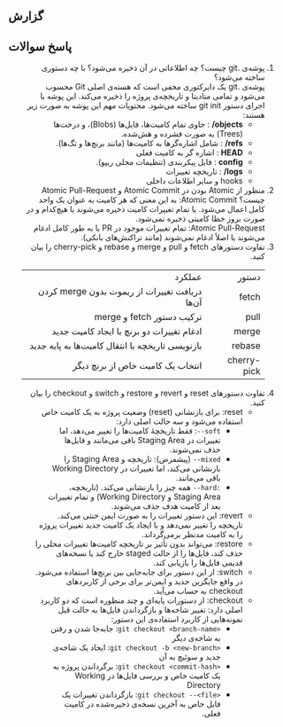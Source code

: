 ## گزارش

  
  

## پاسخ سوالات

<div dir="rtl">

<ol>
<li>
 پوشه‌ی .git چیست؟ چه اطلاعاتی در آن ذخیره می‌شود؟ با چه دستوری ساخته می‌شود؟
<br>
پوشه‌ی .git یک دایرکتوری مخفی است که هسته‌ی اصلی Git محسوب می‌شود و تمامی متادیتا و تاریخچه‌ی پروژه را ذخیره می‌کند. این پوشه با اجرای دستور git init ساخته می‌شود.
محتویات مهم این پوشه به صورت زیر هستند: <br>
<ul>
<li> <b>objects/</b> :
    حاوی تمام کامیت‌ها، فایل‌ها (Blobs)، و درخت‌ها (Trees) به صورت فشرده و هش‌شده.
<li> <b>refs/</b> : شامل اشاره‌گرها به کامیت‌ها (مانند برنچ‌ها و تگ‌ها).
<li> <b>HEAD</b> : اشاره گر به کامیت فعلی
<li> <b>config</b> : فایل پیکربندی (تنظیمات محلی ریپو).
<li> <b>logs/</b> : تاریخچه تغییرات 
<li> hooks و سایر اطلاعات داخلی
</ul>
</li>

<li>
  منظور از Atomic بودن در Atomic Commit و Atomic Pull-Request چیست؟
  Atomic Commit: به این معنی که هر کامیت به عنوان یک واحد کامل اعمال می‌شود. یا تمام تغییرات کامیت ذخیره می‌شوند یا هیچ‌کدام و در صورت بروز خطا کامیتی ذخیره نمی‌شود. <br>
  Atomic Pull-Request: تمام تغییرات موجود در PR یا به طور کامل ادغام می‌شوند یا اصلاً ادغام نمی‌شوند 
  (مانند تراکنش‌های بانکی).
</li>

<li>
تفاوت دستورهای fetch و pull و merge و rebase و cherry-pick را بیان کنید.
<table>
<tr> <td> دستور </td> <td> عملکرد </td> </tr>
<tr> <td> fetch </td>
<td> دریافت تغییرات از ریموت بدون merge کردن آن‌ها </td> </tr>
<tr> <td> pull </td>
<td> ترکیب دستور fetch و merge </td> </tr>
<tr> <td> merge </td>
<td> ادغام تغییرات دو برنچ با ایجاد کامیت جدید </td> </tr>
<tr> <td> rebase </td>
<td> بازنویسی تاریخچه با انتقال کامیت‌ها به پایه جدید </td> </tr>
<tr> <td> cherry-pick </td>
<td>انتخاب یک کامیت خاص از برنچ دیگر</td> </tr>
</table>
</li>

<li>
تفاوت دستورهای reset و revert و restore و switch و checkout را بیان کنید.
    <ul>
    <li>reset: 
    برای بازنشانی (reset) وضعیت پروژه به یک کامیت خاص استفاده می‌شود و سه حالت اصلی دارد:
        <ul>
        <li><code dir="ltr" style="unicode-bidi: isolate;">--soft</code>:
         فقط تاریخچهٔ کامیت‌ها را تغییر می‌دهد، اما تغییرات در Staging Area باقی می‌مانند و فایل‌ها حذف نمی‌شوند.
        <li><code dir="ltr" style="unicode-bidi: isolate;">--mixed</code> (پیشفرض):
         تاریخچه و Staging Area را بازنشانی می‌کند، اما تغییرات در Working Directory باقی می‌مانند.
        <li><code dir="ltr" style="unicode-bidi: isolate;">--hard:</code>
         همه چیز را بازنشانی می‌کند. (تاریخچه، Staging Area و Working Directory) و تمام تغییرات بعد از کامیت هدف حذف می‌شوند.
        </ul>
    <li>revert:
    این دستور تغییرات را به صورت ایمن خنثی می‌کند. تاریخچه را تغییر نمی‌دهد و با ایجاد یک کامیت جدید تغییرات پروژه را به کامیت مدنظر برمی‌گرداند.
    <li>restore:
    می‌تواند  بدون تأثیر بر تاریخچه کامیت‌ها تغییرات محلی را حذف کند، فایل‌ها را از حالت staged خارج کند یا نسخه‌های قدیمی فایل‌ها را بازیابی کند. 
    <li>switch:
    از این دستور برای جا‌به‌جایی بین برنچ‌ها استفاده می‌شود. در واقع جایگزین جدید و ایمن‌تر برای برخی از کاربرد‌های checkout به حساب می‌آید.
    <li>checkout:
    از دستورات پایه‌ای و چند منظوره است که دو کاربرد اصلی دارد:
    تغییر شاخه‌ها و
    بازگرداندن فایل‌ها به حالت قبل
    <br>
    نمونه‌هایی از کاربرد استفاده‌ی این دستور:
    <br>
    <ul>
    <li><code dir="ltr" style="unicode-bidi: isolate;">git checkout &lt;branch-name&gt;</code>: 
    جا‌به‌جا شدن و رفتن به شاخه‌ی دیگر
    <li><code dir="ltr" style="unicode-bidi: isolate;">git checkout -b &lt;new-branch&gt;</code>:
    ایجاد یک شاخه‌ی جدید و سوئیچ به آن
    <li><code dir="ltr" style="unicode-bidi: isolate;">git checkout &lt;commit-hash&gt;</code>: 
    برگرداندن پروژه به یک کامیت خاص و بررسی فایل‌ها در Working Directory
    <li><code dir="ltr" style="unicode-bidi: isolate;">git checkout --&lt;file&gt;</code>:
    بازگرداندن تغییرات یک فایل خاص به آخرین نسخه‌ی ذخیره‌شده در کامیت فعلی.
    </ul>
</li>

</ol>

  </div>


